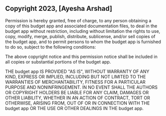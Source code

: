 ## Copyright 2023, [Ayesha Arshad]

Permission is hereby granted, free of charge, to any person obtaining a copy of this budget app and associated documentation files, to deal in the budget app without restriction, including without limitation the rights to use, copy, modify, merge, publish, distribute, sublicense, and/or sell copies of the budget app, and to permit persons to whom the budget app is furnished to do so, subject to the following conditions:

The above copyright notice and this permission notice shall be included in all copies or substantial portions of the budget app.

THE budget app IS PROVIDED "AS IS", WITHOUT WARRANTY OF ANY KIND, EXPRESS OR IMPLIED, INCLUDING BUT NOT LIMITED TO THE WARRANTIES OF MERCHANTABILITY, FITNESS FOR A PARTICULAR PURPOSE AND NONINFRINGEMENT. IN NO EVENT SHALL THE AUTHORS OR COPYRIGHT HOLDERS BE LIABLE FOR ANY CLAIM, DAMAGES OR OTHER LIABILITY, WHETHER IN AN ACTION OF CONTRACT, TORT OR OTHERWISE, ARISING FROM, OUT OF OR IN CONNECTION WITH THE budget app OR THE USE OR OTHER DEALINGS IN THE budget app.
